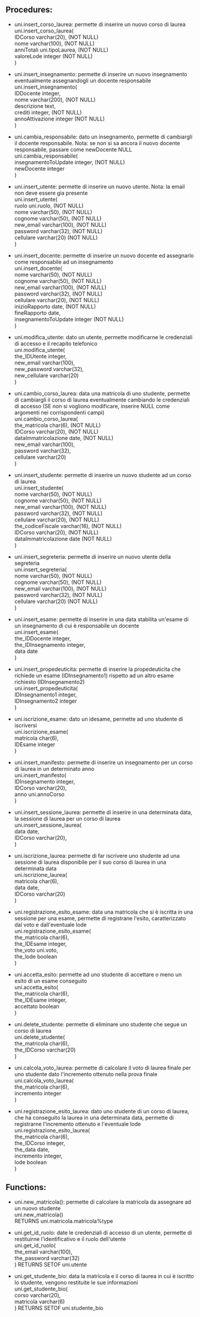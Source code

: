 ## Procedures:
- uni.insert_corso_laurea: permette di inserire un nuovo corso di laurea  
uni.insert_corso_laurea(  
    IDCorso varchar(20), (NOT NULL)  
    nome varchar(100), (NOT NULL)  
    anniTotali uni.tipoLaurea, (NOT NULL)  
    valoreLode integer (NOT NULL)  
)

- uni.insert_insegnamento: permette di inserire un nuovo insegnamento eventualmente assegnandogli un docente responsabile  
uni.insert_insegnamento(  
    IDDocente integer,   
    nome varchar(200), (NOT NULL)  
    descrizione text,   
    crediti integer, (NOT NULL)  
    annoAttivazione integer (NOT NULL)  
)

- uni.cambia_responsabile: dato un insegnamento, permette di cambiargli il docente responsabile. Nota: se non si sa ancora il nuovo docente responsabile, passare come newDocente NULL   
uni.cambia_responsabile(  
    insegnamentoToUpdate integer, (NOT NULL)  
    newDocente integer   
)

- uni.insert_utente: permette di inserire un nuovo utente. Nota: la email non deve essere gia presente  
uni.insert_utente(  
    ruolo uni.ruolo, (NOT NULL)  
    nome varchar(50), (NOT NULL)  
    cognome varchar(50), (NOT NULL)  
    new_email varchar(100), (NOT NULL)  
    password varchar(32), (NOT NULL)  
    cellulare varchar(20) (NOT NULL)  
)  

- uni.insert_docente: permette di inserire un nuovo docente ed assegnarlo come responsabile ad un insegnamento  
uni.insert_docente(  
    nome varchar(50), (NOT NULL)  
    cognome varchar(50), (NOT NULL)  
    new_email varchar(100), (NOT NULL)  
    password varchar(32), (NOT NULL)  
    cellulare varchar(20), (NOT NULL)  
    inizioRapporto date, (NOT NULL)  
    fineRapporto date,  
    insegnamentoToUpdate integer (NOT NULL)  
) 

- uni.modifica_utente: dato un utente, permette modificarne le credenziali di accesso e il recapito telefonico  
uni.modifica_utente(  
    the_IDUtente integer,   
    new_email varchar(100),   
    new_password varchar(32),   
    new_cellulare varchar(20)  
)

- uni.cambio_corso_laurea: data una matricola di uno studente, permette di cambiargli il corso di laurea eventualmente cambiando le credenziali di accesso (SE non si vogliono modificare, inserire NULL come argomenti nei corrispondenti campi)  
uni.cambio_corso_laurea(  
    the_matricola char(6), (NOT NULL)  
    IDCorso varchar(20), (NOT NULL)  
    dataImmatricolazione date, (NOT NULL)  
    new_email varchar(100),   
    password varchar(32),   
    cellulare varchar(20)  
)

- uni.insert_studente: permette di inserire un nuovo studente ad un corso di laurea  
uni.insert_studente(  
    nome varchar(50), (NOT NULL)  
    cognome varchar(50), (NOT NULL)  
    new_email varchar(100), (NOT NULL)  
    password varchar(32), (NOT NULL)  
    cellulare varchar(20), (NOT NULL)  
    the_codiceFiscale varchar(16), (NOT NULL)  
    IDCorso varchar(20), (NOT NULL)  
    dataImmatricolazione date (NOT NULL)  
) 

- uni.insert_segreteria: permette di inserire un nuovo utente della segreteria  
uni.insert_segreteria(  
    nome varchar(50), (NOT NULL)  
    cognome varchar(50), (NOT NULL)  
    new_email varchar(100), (NOT NULL)  
    password varchar(32), (NOT NULL)  
    cellulare varchar(20) (NOT NULL)  
) 

- uni.insert_esame: permette di inserire in una data stabilita un'esame di un insegnamento di cui è responsabile un docente  
uni.insert_esame(  
    the_IDDocente integer,   
    the_IDInsegnamento integer,   
    data date  
)

- uni.insert_propedeuticita: permette di inserire la propedeuticita che richiede un esame (IDInsegnamento1) rispetto ad un altro esame richiesto (IDInsegnamento2)  
uni.insert_propedeuticita(  
    IDInsegnamento1 integer,   
    IDInsegnamento2 integer  
)

- uni.iscrizione_esame: dato un idesame, permette ad uno studente di iscriversi  
uni.iscrizione_esame(  
    matricola char(6),   
    IDEsame integer  
)

- uni.insert_manifesto: permette di inserire un insegnamento per un corso di laurea in un determinato anno   
uni.insert_manifesto(  
    IDInsegnamento integer,   
    IDCorso varchar(20),   
    anno uni.annoCorso  
)

- uni.insert_sessione_laurea: permette di inserire in una determinata data, la sessione di laurea per un corso di laurea  
uni.insert_sessione_laurea(  
    data date,   
    IDCorso varchar(20),   
)

- uni.iscrizione_laurea: permette di far iscrivere uno studente ad una sessione di laurea disponibile per il suo corso di laurea in una determinata data  
uni.iscrizione_laurea(  
    matricola char(6),   
    data date,   
    IDCorso varchar(20)  
)

- uni.registrazione_esito_esame: data una matricola che si è iscritta in una sessione per una esame, permette di registrane l'esito, caratterizzato dal voto e dall'eventuale lode  
uni.registrazione_esito_esame(  
    the_matricola char(6),   
    the_IDEsame integer,   
    the_voto uni.voto,   
    the_lode boolean  
)

- uni.accetta_esito: permette ad uno studente di accettare o meno un esito di un esame conseguito  
uni.accetta_esito(  
    the_matricola char(6),   
    the_IDEsame integer,   
    accettato boolean  
)

- uni.delete_studente: permette di eliminare uno studente che segue un corso di laurea  
uni.delete_studente(  
    the_matricola char(6),   
    the_IDCorso varchar(20)  
)

- uni.calcola_voto_laurea: permette di calcolare il voto di laurea finale per uno studente dato l'incremento ottenuto nella prova finale  
uni.calcola_voto_laurea(  
    the_matricola char(6),   
    incremento integer  
)

- uni.registrazione_esito_laurea: dato uno studente di un corso di laurea, che ha conseguito la laurea in una determinata data, permette di registrarne l'incremento ottenuto e l'eventuale lode    
uni.registrazione_esito_laurea(  
    the_matricola char(6),   
    the_IDCorso integer,   
    the_data date,   
    incremento integer,   
    lode boolean  
)

## Functions:
- uni.new_matricola(): permette di calcolare la matricola da assegnare ad un nuovo studente   
uni.new_matricola()   
    RETURNS uni.matricola.matricola%type  

- uni.get_id_ruolo: date le credenziali di accesso di un utente, permette di restituirne l'identificativo e il ruolo dell'utente   
uni.get_id_ruolo(  
    the_email varchar(100),   
    the_password varchar(32)  
)   RETURNS SETOF uni.utente  

- uni.get_studente_bio: data la matricola e il corso di laurea in cui è iscritto lo studente, vengono restituite le sue informazioni   
uni.get_studente_bio(  
    corso varchar(20),   
    matricola varchar(6)  
)   RETURNS SETOF uni.studente_bio  
